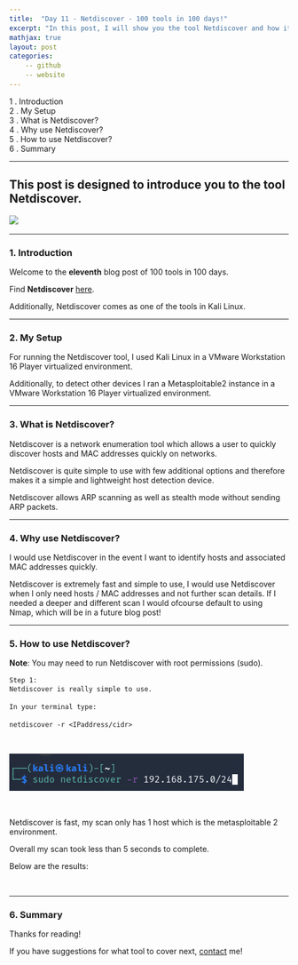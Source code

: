 ```yaml
---
title:  "Day 11 - Netdiscover - 100 tools in 100 days!"
excerpt: "In this post, I will show you the tool Netdiscover and how it works."
mathjax: true
layout: post
categories:
    -- github
    -- website
---
```


1 . Introduction
<br>
2 . My Setup
<br>
3 . What is Netdiscover?
<br>
4 . Why use Netdiscover?
<br>
5 . How to use Netdiscover?
<br>
6 . Summary

---

## This post is designed to introduce you to the tool Netdiscover.

![](https://www.kali.org/tools/netdiscover/images/netdiscover-logo.svg)

---

### 1. **Introduction**

Welcome to the **eleventh** blog post of 100 tools in 100 days.<br> 


Find **Netdiscover** [here](https://github.com/netdiscover-scanner/netdiscover).

Additionally, Netdiscover comes as one of the tools in Kali Linux.

---

### 2. **My Setup**

For running the Netdiscover tool, I used Kali Linux in a VMware Workstation 16 Player virtualized environment.

Additionally, to detect other devices I ran a Metasploitable2 instance in a VMware Workstation 16 Player virtualized environment. 

---

### 3. **What is Netdiscover?**

Netdiscover is a network enumeration tool which allows a user to quickly discover hosts and MAC addresses quickly on networks.

Netdiscover is quite simple to use with few additional options and therefore makes it a simple and lightweight host detection device. 

Netdiscover allows ARP scanning as well as stealth mode without sending ARP packets. 

---

### 4. **Why use Netdiscover?**

I would use Netdiscover in the event I want to identify hosts and associated MAC addresses quickly. 

Netdiscover is extremely fast and simple to use, I would use Netdiscover when I only need hosts / MAC addresses and not further scan details. If I needed a deeper and different scan I would ofcourse default to using Nmap, which will be in a future blog post!

---

### 5. **How to use Netdiscover?**

**Note**: You may need to run Netdiscover with root permissions (sudo).

    Step 1:
    Netdiscover is really simple to use.

    In your terminal type:

    netdiscover -r <IPaddress/cidr>

<br>

![](https://raw.githubusercontent.com/matthewomccorkle/matthewomccorkle.github.io/master/_posts/assets/100%20tools/netdiscover/netdiscover1.PNG)

<br>

Netdiscover is fast, my scan only has 1 host which is the metasploitable 2 environment. 

Overall my scan took less than 5 seconds to complete.

Below are the results:

![]()




---

### 6. **Summary**



Thanks for reading!<br>

If you have suggestions for what tool to cover next, [contact](mailto:matthew.o.mccorkle@gmail.com) me!
